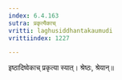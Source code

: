 ```yaml
---
index: 6.4.163
sutra: प्रकृत्यैकाच्
vritti: laghusiddhantakaumudi
vrittiindex: 1227

---
```

इष्ठादिष्वेकाच् प्रकृत्या स्यात्। श्रेष्ठः, श्रेयान्॥